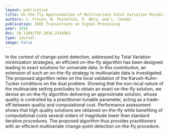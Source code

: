 ```yaml
---
layout: publication
title: On-the-fly Approximation of Multivariate Total Variation Minimization
authors: J. Frecon, N. Pustelnik, P. Abry, and L. Condat
publication: IEEE Transactions on Signal Processing
year: 2016
doi: 10.1109/TSP.2016.2516962
type: journal
image: False
---
```


In the context of change-point detection, addressed by Total Variation minimization strategies, an efficient on-the-fly algorithm has been designed leading to exact solutions for univariate data. In this contribution, an extension of such an on-the-fly strategy to multivariate data is investigated. The proposed algorithm relies on the local validation of the Karush-Kuhn-Tucker conditions on the dual problem. Showing that the non-local nature of the multivariate setting precludes to obtain an exact on-the-fly solution, we devise an on-the-fly algorithm delivering an approximate solution, whose quality is controlled by a practitioner-tunable parameter, acting as a trade-off between quality and computational cost. Performance assessment shows that high quality solutions are obtained on-the-fly while benefiting of computational costs several orders of magnitude lower than standard iterative procedures. The proposed algorithm thus provides practitioners with an efficient multivariate change-point detection on-the-fly procedure.
